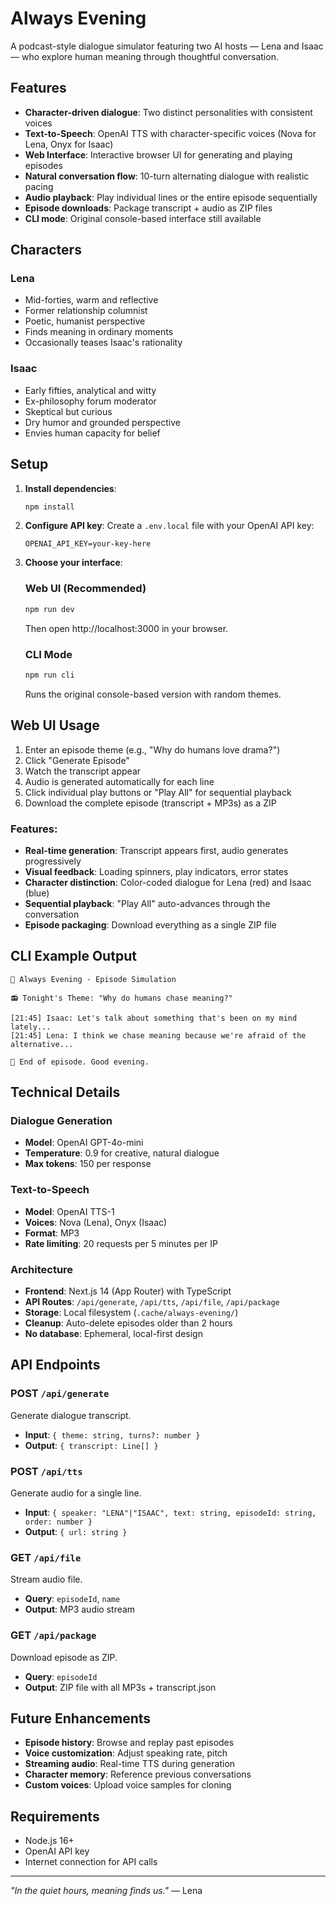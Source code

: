 # Always Evening

A podcast-style dialogue simulator featuring two AI hosts — Lena and Isaac — who explore human meaning through thoughtful conversation.

## Features

- **Character-driven dialogue**: Two distinct personalities with consistent voices
- **Text-to-Speech**: OpenAI TTS with character-specific voices (Nova for Lena, Onyx for Isaac)
- **Web Interface**: Interactive browser UI for generating and playing episodes
- **Natural conversation flow**: 10-turn alternating dialogue with realistic pacing
- **Audio playback**: Play individual lines or the entire episode sequentially
- **Episode downloads**: Package transcript + audio as ZIP files
- **CLI mode**: Original console-based interface still available

## Characters

### Lena
- Mid-forties, warm and reflective
- Former relationship columnist
- Poetic, humanist perspective
- Finds meaning in ordinary moments
- Occasionally teases Isaac's rationality

### Isaac  
- Early fifties, analytical and witty
- Ex-philosophy forum moderator
- Skeptical but curious
- Dry humor and grounded perspective
- Envies human capacity for belief

## Setup

1. **Install dependencies**:
   ```bash
   npm install
   ```

2. **Configure API key**:
   Create a `.env.local` file with your OpenAI API key:
   ```
   OPENAI_API_KEY=your-key-here
   ```

3. **Choose your interface**:

   ### Web UI (Recommended)
   ```bash
   npm run dev
   ```
   Then open http://localhost:3000 in your browser.

   ### CLI Mode
   ```bash
   npm run cli
   ```
   Runs the original console-based version with random themes.

## Web UI Usage

1. Enter an episode theme (e.g., "Why do humans love drama?")
2. Click "Generate Episode"
3. Watch the transcript appear
4. Audio is generated automatically for each line
5. Click individual play buttons or "Play All" for sequential playback
6. Download the complete episode (transcript + MP3s) as a ZIP

### Features:
- **Real-time generation**: Transcript appears first, audio generates progressively
- **Visual feedback**: Loading spinners, play indicators, error states
- **Character distinction**: Color-coded dialogue for Lena (red) and Isaac (blue)
- **Sequential playback**: "Play All" auto-advances through the conversation
- **Episode packaging**: Download everything as a single ZIP file

## CLI Example Output

```
🌙 Always Evening - Episode Simulation

📻 Tonight's Theme: "Why do humans chase meaning?"

[21:45] Isaac: Let's talk about something that's been on my mind lately...
[21:45] Lena: I think we chase meaning because we're afraid of the alternative...

🌙 End of episode. Good evening.
```

## Technical Details

### Dialogue Generation
- **Model**: OpenAI GPT-4o-mini
- **Temperature**: 0.9 for creative, natural dialogue
- **Max tokens**: 150 per response

### Text-to-Speech
- **Model**: OpenAI TTS-1
- **Voices**: Nova (Lena), Onyx (Isaac)
- **Format**: MP3
- **Rate limiting**: 20 requests per 5 minutes per IP

### Architecture
- **Frontend**: Next.js 14 (App Router) with TypeScript
- **API Routes**: `/api/generate`, `/api/tts`, `/api/file`, `/api/package`
- **Storage**: Local filesystem (`.cache/always-evening/`)
- **Cleanup**: Auto-delete episodes older than 2 hours
- **No database**: Ephemeral, local-first design

## API Endpoints

### POST `/api/generate`
Generate dialogue transcript.
- **Input**: `{ theme: string, turns?: number }`
- **Output**: `{ transcript: Line[] }`

### POST `/api/tts`
Generate audio for a single line.
- **Input**: `{ speaker: "LENA"|"ISAAC", text: string, episodeId: string, order: number }`
- **Output**: `{ url: string }`

### GET `/api/file`
Stream audio file.
- **Query**: `episodeId`, `name`
- **Output**: MP3 audio stream

### GET `/api/package`
Download episode as ZIP.
- **Query**: `episodeId`
- **Output**: ZIP file with all MP3s + transcript.json

## Future Enhancements

- **Episode history**: Browse and replay past episodes
- **Voice customization**: Adjust speaking rate, pitch
- **Streaming audio**: Real-time TTS during generation
- **Character memory**: Reference previous conversations
- **Custom voices**: Upload voice samples for cloning

## Requirements

- Node.js 16+
- OpenAI API key
- Internet connection for API calls

---

*"In the quiet hours, meaning finds us."* — Lena
